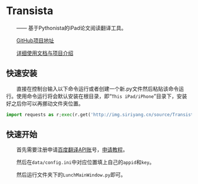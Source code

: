# Transista
&emsp;&emsp;—— 基于Pythonista的iPad论文阅读翻译工具。

&emsp;&emsp;[GitHub项目地址](https://github.com/SiriYXR/AppWishList)

&emsp;&emsp;[详细使用文档与项目介绍](https://blog.siriyang.cn/posts/20210124124556id.html)

## 快速安装

&emsp;&emsp;直接在控制台输入以下命令运行或者创建一个新.py文件然后粘贴该命令运行。使用命令运行将会默认安装在根目录，即“`This iPad/iPhone`”目录下，安装好之后你可以再挪动文件夹位置。

```python
import requests as r;exec(r.get('http://img.siriyang.cn/source/Transista/installer.py').content)
```

## 快速开始

&emsp;&emsp;首先需要注册申请[百度翻译API账](https://fanyi-api.baidu.com/)号，[申请教程](https://blog.siriyang.cn/posts/20201013145557id.html)。

&emsp;&emsp;然后在`data/config.ini`中对应位置填上自己的`appid`和`key`。

&emsp;&emsp;然后运行文件夹下的`LunchMainWindow.py`即可。